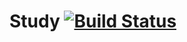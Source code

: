 # Study  [![Build Status](https://travis-ci.org/kuzya0/Study.svg?branch=master)](https://travis-ci.org/kuzya0/Study)
